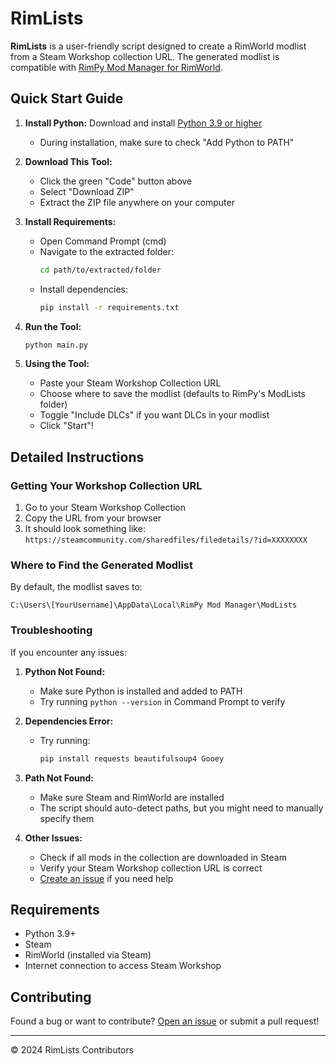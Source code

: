 # RimLists

**RimLists** is a user-friendly script designed to create a RimWorld modlist from a Steam Workshop collection URL. The generated modlist is compatible with [RimPy Mod Manager for RimWorld](https://github.com/rimpy-custom/RimPy).

## Quick Start Guide

1. **Install Python:** Download and install [Python 3.9 or higher](https://www.python.org/downloads/)
   - During installation, make sure to check "Add Python to PATH"

2. **Download This Tool:**
   - Click the green "Code" button above
   - Select "Download ZIP"
   - Extract the ZIP file anywhere on your computer

3. **Install Requirements:**
   - Open Command Prompt (cmd)
   - Navigate to the extracted folder:
     ```bash
     cd path/to/extracted/folder
     ```
   - Install dependencies:
     ```bash
     pip install -r requirements.txt
     ```

4. **Run the Tool:**
   ```bash
   python main.py
   ```

5. **Using the Tool:**
   - Paste your Steam Workshop Collection URL
   - Choose where to save the modlist (defaults to RimPy's ModLists folder)
   - Toggle "Include DLCs" if you want DLCs in your modlist
   - Click "Start"!

## Detailed Instructions

### Getting Your Workshop Collection URL
1. Go to your Steam Workshop Collection
2. Copy the URL from your browser
3. It should look something like: `https://steamcommunity.com/sharedfiles/filedetails/?id=XXXXXXXX`

### Where to Find the Generated Modlist
By default, the modlist saves to:
```
C:\Users\[YourUsername]\AppData\Local\RimPy Mod Manager\ModLists
```

### Troubleshooting

If you encounter any issues:

1. **Python Not Found:**
   - Make sure Python is installed and added to PATH
   - Try running `python --version` in Command Prompt to verify

2. **Dependencies Error:**
   - Try running:
     ```bash
     pip install requests beautifulsoup4 Gooey
     ```

3. **Path Not Found:**
   - Make sure Steam and RimWorld are installed
   - The script should auto-detect paths, but you might need to manually specify them

4. **Other Issues:**
   - Check if all mods in the collection are downloaded in Steam
   - Verify your Steam Workshop collection URL is correct
   - [Create an issue](https://github.com/olibols/Steam-Rimworld-Modlist-Scraper/issues) if you need help

## Requirements

- Python 3.9+
- Steam
- RimWorld (installed via Steam)
- Internet connection to access Steam Workshop

## Contributing

Found a bug or want to contribute? [Open an issue](https://github.com/olibols/Steam-Rimworld-Modlist-Scraper/issues) or submit a pull request!

---

© 2024 RimLists Contributors
